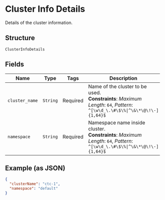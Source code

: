 
# Cluster Info Details

Details of the cluster information.

## Structure

`ClusterInfoDetails`

## Fields

| Name | Type | Tags | Description |
|  --- | --- | --- | --- |
| `cluster_name` | `String` | Required | Name of the cluster to be used.<br>**Constraints**: *Maximum Length*: `64`, *Pattern*: `^[\w\d_\.\#\$\%\|^\&\*\@\!\-]{1,64}$` |
| `namespace` | `String` | Required | Namespace name inside cluster.<br>**Constraints**: *Maximum Length*: `64`, *Pattern*: `^[\w\d_\.\#\$\%\|^\&\*\@\!\-]{1,64}$` |

## Example (as JSON)

```json
{
  "clusterName": "ctc-1",
  "namespace": "default"
}
```

